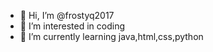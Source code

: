 - 👋 Hi, I’m @frostyq2017
- 👀 I’m interested in coding
- 🌱 I’m currently learning java,html,css,python



<!---
frostyq2017/frostyq2017 is a ✨ special ✨ repository because its `README.md` (this file) appears on your GitHub profile.
You can click the Preview link to take a look at your changes.
--->
